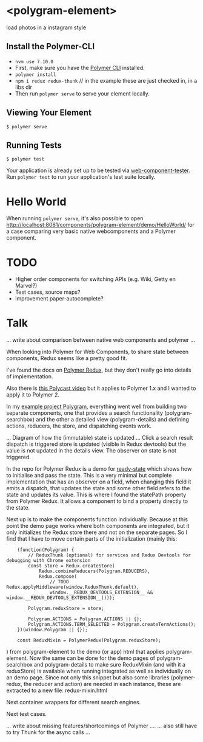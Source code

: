 # \<polygram-element\>

load photos in a instagram style

## Install the Polymer-CLI

* `nvm use 7.10.0`
* First, make sure you have the [Polymer CLI](https://www.npmjs.com/package/polymer-cli) installed.
* `polymer install`
* `npm i redux redux-thunk` // in the example these are just checked in, in a libs dir
* Then run `polymer serve` to serve your element locally.

## Viewing Your Element

```
$ polymer serve
```

## Running Tests

```
$ polymer test
```

Your application is already set up to be tested via [web-component-tester](https://github.com/Polymer/web-component-tester). Run `polymer test` to run your application's test suite locally.

# Hello World

When running `polymer serve`, it's also possible to open [http://localhost:8081/components/polygram-element/demo/HelloWorld/](http://localhost:8081/components/polygram-element/demo/HelloWorld/) for a case comparing very basic
native webcomponents and a Polymer component. 


# TODO

* Higher order components for switching APIs (e.g. Wiki, Getty en Marvel?)
* Test cases, source maps?
* improvement paper-autocomplete?


# Talk

... write about comparison between native web components and polymer ...

When looking into Polymer for Web Components, to share state between components, Redux seems like a pretty good fit.

I've found the docs on [Polymer Redux](https://tur-nr.github.io/polymer-redux/docs), but they don't really go into
details of implementation.

Also there is [this Polycast video](https://youtu.be/PahsgJn0sgU) but it applies to Polymer 1.x and I wanted
to apply it to Polymer 2.

In my [example project Polygram](https://github.com/mdvanes/polygram), everything went well from building two
  separate components, one that provides a search functionality (polygram-searchbox) and the other a detailed view (polygram-details)
  and defining actions, reducers, the store, and dispatching events work.
  
  
... Diagram of how the (immutable) state is updated ...
Click a search result
dispatch is triggered
store is updated (visible in Redux devtools)
but the value is not updated in the details view. The observer on state is not triggered.
  
In the repo for Polymer Redux is a demo for [ready-state](https://github.com/tur-nr/polymer-redux/blob/master/demo/ready-state.html)
 which shows how to initialise and pass the state. This is a very minimal but complete implementation
 that has an observer on a field, when changing this field it emits a dispatch, that updates the state
 and some other field refers to the state and updates its value. This is where I found the 
 statePath property from Polymer Redux. It allows a component to bind a property directly to the state.
 
Next up is to make the components function individually. Because at this point the demo page works where
both components are integrated, but it only initializes the Redux store there and not on the separate pages.
So I find that I have to move certain parts of the initialization (mainly this:
```
    (function(Polygram) {
        // ReduxThunk (optional) for services and Redux Devtools for debugging with Chrome extension
        const store = Redux.createStore(
            Redux.combineReducers(Polygram.REDUCERS),
            Redux.compose(
                // TODO Redux.applyMiddleware(window.ReduxThunk.default),
                window.__REDUX_DEVTOOLS_EXTENSION__ && window.__REDUX_DEVTOOLS_EXTENSION__()));

        Polygram.reduxStore = store;

        Polygram.ACTIONS = Polygram.ACTIONS || {};
        Polygram.ACTIONS.TERM_SELECTED = Polygram.createTermActions();
    })(window.Polygram || {});

    const ReduxMixin = PolymerRedux(Polygram.reduxStore);
```
)
from polygram-element to the demo (or app) html that applies polygram-element. Now the same can be done for the
demo pages of polygram-searchbox and polygram-details to make sure ReduxMixin (and with it a reduxStore) is 
available when running integrated as well as individually on an demo page. 
Since not only this snippet but also some libraries (polymer-redux, the reducer and action) are needed in each 
instance, these are extracted to a new file: redux-mixin.html

Next container wrappers for different search engines.

Next test cases.
 


... write about missing features/shortcomings of Polymer ....
... also still have to try Thunk for the async calls ...
